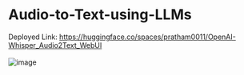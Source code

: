 # Audio-to-Text-using-LLMs
Deployed Link: https://huggingface.co/spaces/pratham0011/OpenAI-Whisper_Audio2Text_WebUI
<br>
<br>  ![image](https://github.com/PrathamKumar125/Audio-to-Text-using-LLMs/assets/115283906/fed43847-8e1c-4b2b-b13a-afcf1afbcabb)

